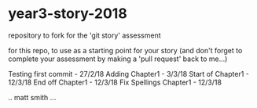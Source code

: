 # year3-story-2018
repository to fork for the 'git story' assessment

for this repo, to use as a starting point for your story
(and don't forget to complete your assessment by making a 'pull request' back to me...)

Testing first commit - 27/2/18
Adding Chapter1 - 3/3/18
Start of Chapter1 - 12/3/18
End off Chapter1 - 12/3/18
Fix Spellings Chapter1 - 12/3/18

.. matt smith ...

